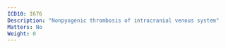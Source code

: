 ```yaml
---
ICD10: I676
Description: "Nonpyogenic thrombosis of intracranial venous system"
Matters: No
Weight: 0
---
```


